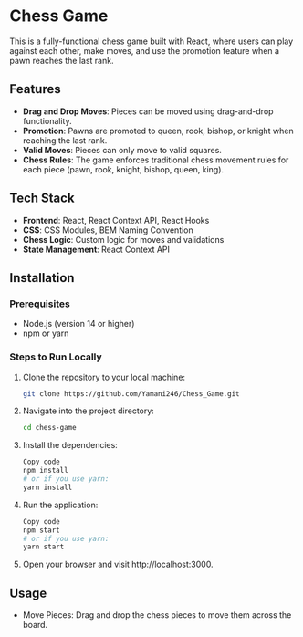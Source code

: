 # Chess Game

This is a fully-functional chess game built with React, where users can play against each other, make moves, and use the promotion feature when a pawn reaches the last rank.

## Features

- **Drag and Drop Moves**: Pieces can be moved using drag-and-drop functionality.
- **Promotion**: Pawns are promoted to queen, rook, bishop, or knight when reaching the last rank.
- **Valid Moves**: Pieces can only move to valid squares.
- **Chess Rules**: The game enforces traditional chess movement rules for each piece (pawn, rook, knight, bishop, queen, king).

## Tech Stack

- **Frontend**: React, React Context API, React Hooks
- **CSS**: CSS Modules, BEM Naming Convention
- **Chess Logic**: Custom logic for moves and validations
- **State Management**: React Context API

## Installation

### Prerequisites

- Node.js (version 14 or higher)
- npm or yarn

### Steps to Run Locally

1. Clone the repository to your local machine:

   ```bash
   git clone https://github.com/Yamani246/Chess_Game.git
2. Navigate into the project directory:

   ```bash
   cd chess-game
3. Install the dependencies:

    ```bash
    Copy code
    npm install
    # or if you use yarn:
    yarn install
4. Run the application:

    ```bash
    Copy code
    npm start
    # or if you use yarn:
    yarn start
5. Open your browser and visit http://localhost:3000.

## Usage
- Move Pieces: Drag and drop the chess pieces to move them across the board.
